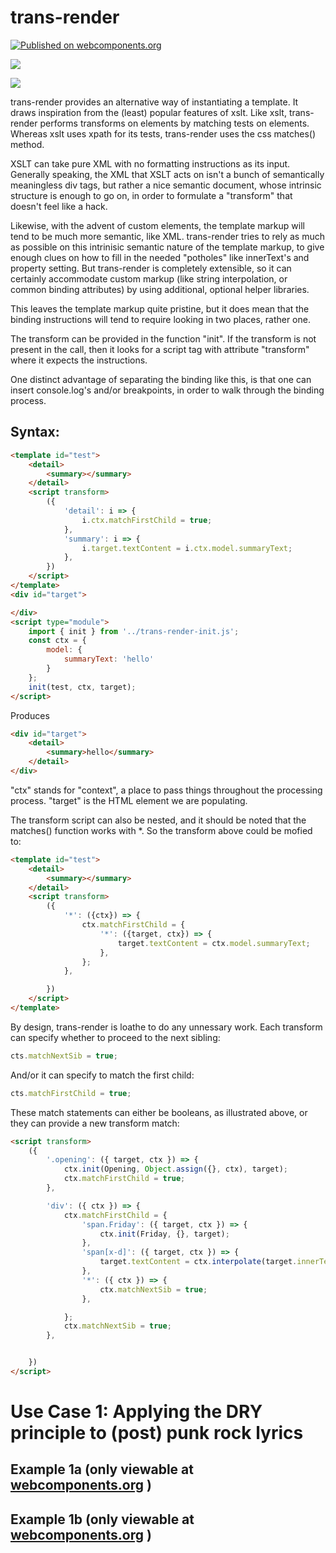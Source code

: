 # trans-render

[![Published on webcomponents.org](https://img.shields.io/badge/webcomponents.org-published-blue.svg)](https://www.webcomponents.org/element/trans-render)

<a href="https://nodei.co/npm/trans-render/"><img src="https://nodei.co/npm/trans-render.png"></a>

<img src="http://img.badgesize.io/https://cdn.jsdelivr.net/npm/trans-render@0.0.12/dist/trans-render-init.min.js?compression=gzip">

trans-render provides an alternative way of instantiating a template.  It draws inspiration from the (least) popular features of xslt.  Like xslt, trans-render performs transforms on elements by matching tests on elements.  Whereas xslt uses xpath for its tests, trans-render uses the css matches() method.

XSLT can take pure XML with no formatting instructions as its input.  Generally speaking, the XML that XSLT acts on isn't a bunch of semantically  meaningless div tags, but rather a nice semantic document, whose intrinsic structure is enough to go on, in order to formulate a "transform" that doesn't feel like a hack.  

Likewise, with the advent of custom elements, the template markup will tend to be much more semantic, like XML. trans-render tries to rely as much as possible on this intrinisic semantic nature of the template markup, to give enough clues on how to fill in the needed "potholes" like innerText's and property setting.  But trans-render is completely extensible, so it can certainly accommodate custom markup (like string interpolation, or common binding attributes) by using additional, optional helper libraries.  

This leaves the template markup quite pristine, but it does mean that the binding instructions will tend to require looking in two places, rather one.

The transform can be provided in the function "init".  If the transform is not present in the call, then it looks for a script tag with attribute "transform" where it expects the instructions.



One distinct advantage of separating the binding like this, is that one can insert console.log's and/or breakpoints, in order to walk through the binding process.

## Syntax:

```html
<template id="test">
    <detail>
        <summary></summary>
    </detail>
    <script transform>
        ({
            'detail': i => {
                i.ctx.matchFirstChild = true;
            },
            'summary': i => {
                i.target.textContent = i.ctx.model.summaryText;
            },
        })
    </script>
</template>
<div id="target">

</div>
<script type="module">
    import { init } from '../trans-render-init.js';
    const ctx = {
        model: {
            summaryText: 'hello'
        }
    };
    init(test, ctx, target);
</script>
```

Produces

```html
<div id="target">
    <detail>
        <summary>hello</summary>
    </detail>
</div>
```

"ctx" stands for "context", a place to pass things throughout the processing process.  "target" is the HTML element we are populating.

The transform script can also be nested, and it should be noted that the matches() function works with *.  So the transform above could be mofied to:

```html
<template id="test">
    <detail>
        <summary></summary>
    </detail>
    <script transform>
        ({
            '*': ({ctx}) => {
                ctx.matchFirstChild = {
                    '*': ({target, ctx}) => {
                        target.textContent = ctx.model.summaryText;
                    },
                };
            },

        })
    </script>
</template>
```

By design, trans-render is loathe to do any unnessary work.  Each transform can specify whether to proceed to the next sibling:

```JavaScript
cts.matchNextSib = true;
```

And/or it can specify to match the first child:

```JavaScript
cts.matchFirstChild = true;
```

These match statements can either be booleans, as illustrated above, or they can provide a new transform match:

```html
<script transform>
    ({
        '.opening': ({ target, ctx }) => {
            ctx.init(Opening, Object.assign({}, ctx), target);
            ctx.matchFirstChild = true;
        },

        'div': ({ ctx }) => {
            ctx.matchFirstChild = {
                'span.Friday': ({ target, ctx }) => {
                    ctx.init(Friday, {}, target);
                },
                'span[x-d]': ({ target, ctx }) => {
                    target.textContent = ctx.interpolate(target.innerText, ctx);
                },
                '*': ({ ctx }) => {
                    ctx.matchNextSib = true;
                },

            };
            ctx.matchNextSib = true;
        },


    })
</script>
```

# Use Case 1:  Applying the DRY principle to (post) punk rock lyrics

## Example 1a (only viewable at [webcomponents.org](https://www.webcomponents.org/element/trans-render) )

<!--
```
<custom-element-demo>
<template>
    <div>
        <template id="Title">Something's gone wrong again</template>
        <template id="Title2">Something goes wrong again</template>
        <template id="Again">And again</template>
        <template id="Again2">And again, and again, again and something's gone wrong again</template>
        <template id="Again3">And again, and again, again and something goes wrong again</template>
        <template id="Main">
            <div>
                <span>Tried to find my sock</span><br>
                <span>No good, it's lost</span><br>
                <span data-init="Title"></span><br>
                <span>Need a shave</span><br>
                <span>Cut myself, need a new blade</span><br>
                <span data-init="Title"></span>
            </div>
            <div>
                <span data-init="Again"></span><br>
                <span data-init="Again2"></span><br>
                <span data-init="Title"></span>
            </div>
            <div>
                <span>Tried to fry an egg</span><br>
                <span>Broke the yolk, no joke</span><br>
                <span data-init="Title"></span><br>
                <span>Look at my watch, just to tell the time but the hand's come off mine</span><br>
                <span data-init="Title"></span><br>
                <span data-init="Title"></span>
            </div>
            <div>
                <span data-init="Again"></span><br>
                <span data-init="Again2"></span><br>
                <span data-init="Title"></span>
            </div>
            <div>
                <span>Nothing ever happens to people like us</span><br>
                <span>'Cept we miss the bus, something goes wrong again</span><br>
                <span>Need a smoke, use my last fifty P.</span><br>
                <span>But the machine is broke, something's gone wrong again</span>
            </div>
            <div>
                <span data-init="Title2"></span><br>
                <span data-init="Again"></span><br>
                <span data-init="Again3"></span><br>
                <span data-init="Title2"></span>
            </div>
            <div>
                <span data-init="Title2"></span><br>
                <span data-init="Again"></span><br>
                <span data-init="Again3"></span><br>
                <span data-init="Title2"></span>
            </div>
            <div>
                <span>Nothing ever happens to people like us</span><br>
                <span>'Cept we miss the bus, something goes wrong again</span><br>
                <span>Need a smoke, use my last fifty P.</span><br>
                <span>But the machine is broke, something goes wrong again</span>
            </div>
            <div>
                <span data-init="Title2"></span><br>
                <span data-init="Again"></span><br>
                <span data-init="Again3"></span><br>
                <span data-init="Title2"></span>
            </div>
            <div>
                <span>I turned up early in time for our date</span><br>
                <span>But then you turn up late, something goes wrong again</span><br>
                <span>Need a drink, go to the pub</span><br>
                <span>But the bugger's shut, something goes wrong again</span>
            </div>
            <div>
                <span data-init="Title2"></span><br>
                <span data-init="Again"></span><br>
                <span data-init="Again3"></span><br>
                <span>Ah, something goes wrong again</span><br>
                <span data-init="Title2"></span><br>
                <span data-init="Title2"></span>
            </div>
            <style>
                div{
                    padding-top:20px;
                }
            </style>
            <script transform>
                ({
                    '*':({ctx}) =>{
                        ctx.matchNextSib = true;
                        ctx.matchFirstChild = true;
                    },
                    '[data-init]': ({target, ctx}) =>{
                        ctx.init(document.querySelector('#' + target.dataset.init), {}, target);
                    }
                })
            </script>
        </template>
        <div id="target"></div>
        <script type="module">
            import { init } from 'https://cdn.jsdelivr.net/npm/trans-render@0.0.4/trans-render-init.js';
            init(Main, {}, target);
        </script>
    </div>
</template>
</custom-element-demo>
```
-->

## Example 1b (only viewable at [webcomponents.org](https://www.webcomponents.org/element/trans-render) )

<!--
```
<custom-element-demo>
<template>
    <div>
        <a href="https://www.youtube.com/watch?v=ucX9hVCQT_U" target="_blank">Friday I'm in Love</a>
        <template id="Friday">
            It's Friday I'm in love
        </template>
        <template id="Opening">
            <span x-d>I don't care if |.Day1|'s blue</span><br>
            <span x-d>|.Day2|'s gray and |.Day3| too</span><br>
            <span x-d>|.Day4| I don't care about you</span><br>
            <span data-init="Friday"></span>
        </template>

        <template id="Main">
            <div data-init="Opening" class="stanza"></div>
            <div class="stanza">
                <span x-d>|.Day1| you can fall apart</span><br>
                <span x-d>|.Day2| |.Day3| break my heart</span><br>
                <span x-d>Oh, |.Day4| doesn't even start</span><br>
                <span data-init="Friday"></span>
            </div>
            <div class="stanza">
                <span x-d>|.Day6| wait</span><br>
                <span x-d>And |.Day7| always comes too late</span><br>
                <span x-d>But |.Day5| never hesitate</span>
            </div>

            <div class="stanza">
                <span x-d>I don't care if |.Day1|'s black</span><br>
                <span>Tuesday, Wednesday heart attack</span><br>
                <span>Thursday never looking back</span><br>
                <span data-init="Friday"></span>
            </div>
            <div class="stanza">
                <span x-d>|.Day1| you can hold your head</span><br>
                <span x-d>|.Day2|, |.Day3| stay in bed</span><br>
                <span x-d>Or |.Day4| watch the walls instead</span><br>
                <span data-init="Friday"></span>
            </div>
            <div class="stanza">
                <span x-d>|.Day6| wait</span><br>
                <span x-d>And |.Day7| always comes too late</span><br>
                <span x-d>But |.Day5| never hesitate</span>
            </div>
            <div class="stanza">
                <span>Dressed up to the eyes</span><br>
                <span>It's a wonderful surprise</span><br>
                <span>To see your shoes and your spirits rise</span><br>
                <span>Throwing out your frown</span><br>
                <span>And just smiling at the sound</span><br>
                <span>And as sleek as a shriek</span><br>
                <span>Spinning round and round</span><br>
                <span>Always take a big bite</span><br>
                <span>It's such a gorgeous sight</span><br>
                <span>To see you in the middle of the night</span><br>
                <span>You can never get enough</span><br>
                <span>Enough of this stuff</span><br>
                <span x-d>It's |.Day5|</span><br>
                <span>I'm in love</span>
            </div>
            <div data-init="Opening" class="stanza"></div>
            <div class="stanza">
                <span x-d>|.Day1| you can fall apart</span><br>
                <span x-d>|.Day2|, |.Day3| break my heart</span><br>
                <span x-d>|.Day4| doesn't even start</span><br>
                <span data-init="Friday"></span>
            </div>
            <style>
                .stanza{
                padding-top: 20px;
            }
        </style>
            <script transform>
                ({
                    'div': ({ctx}) => {
                        ctx.matchFirstChild = true;
                        ctx.matchNextSib = true;
                    },
                    '*': ({ctx}) => {
                        ctx.matchNextSib = true;
                    },
                    '[x-d]': ({target, ctx}) => {
                        target.textContent = ctx.interpolate(target.innerText, ctx.model);
                    },
                    '[data-init]': ({target, ctx}) =>{
                        ctx.init(ctx.$(target.dataset.init), {
                            model: ctx.model, interpolate: ctx.interpolate, transform: ctx.transform, $: ctx.$
                        }, target);
                        ctx.matchFirstChild = false;
                    },
                })
            </script>
        </template>
        <div id="target"></div>
        <script type="module">
            import { init } from 'https://cdn.jsdelivr.net/npm/trans-render@0.0.4/trans-render-init.js';
            import { interpolate } from 'https://cdn.jsdelivr.net/npm/trans-render@0.0.4/string-interpolate.js';
            init(Main, {
                model:{
                    Day1: 'Monday', Day2: 'Tuesday', Day3: 'Wednesday', Day4: 'Thursday', Day5: 'Friday',
                    Day6: 'Saturday', Day7: 'Sunday',
                },
                interpolate: interpolate,
                $: id => window[id],
            }, target);
        </script>
    </div>
</template>
</custom-element-demo>
```
-->
